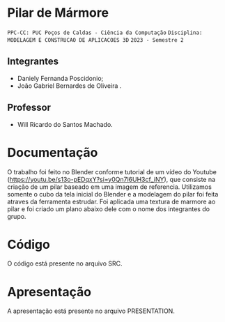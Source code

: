 # Pilar de Mármore

`PPC-CC: PUC Poços de Caldas - Ciência da Computação`
`Disciplina: MODELAGEM E CONSTRUCAO DE APLICACOES 3D`
`2023 - Semestre 2`

## Integrantes

- Daniely Fernanda Poscidonio;
- João Gabriel Bernardes de Oliveira .

## Professor

- Will Ricardo do Santos Machado.

# Documentação

O trabalho foi feito no Blender conforme tutorial de um vídeo do Youtube (https://youtu.be/s13o-pEDqxY?si=y0Qn7l6UH3cf_iNY), 
que consiste na criação de um pilar baseado em uma imagem de referencia. Utilizamos somente o cubo da tela inicial do Blender e a modelagem do pilar foi feita atraves da ferramenta estrudar. Foi aplicada uma textura de marmore ao pilar e foi criado um plano abaixo dele com o nome dos integrantes do grupo. 

# Código

O código está presente no arquivo SRC.


# Apresentação

A apresentação está presente no arquivo PRESENTATION.
